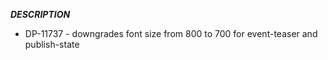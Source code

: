 
___DESCRIPTION___
- DP-11737 - downgrades font size from 800 to 700 for event-teaser and publish-state